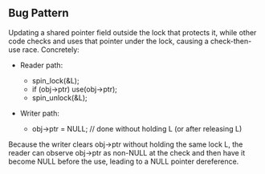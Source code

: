 ## Bug Pattern

Updating a shared pointer field outside the lock that protects it, while other code checks and uses that pointer under the lock, causing a check-then-use race. Concretely:

- Reader path:
  - spin_lock(&L);
  - if (obj->ptr) use(obj->ptr);
  - spin_unlock(&L);

- Writer path:
  - obj->ptr = NULL;   // done without holding L (or after releasing L)

Because the writer clears obj->ptr without holding the same lock L, the reader can observe obj->ptr as non-NULL at the check and then have it become NULL before the use, leading to a NULL pointer dereference.
